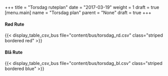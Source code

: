 +++
title = "Torsdag ruteplan"
date = "2017-03-19"
weight = 1
draft = true
[menu.main]
name = "Torsdag plan"
parent = "None"
draft = true
+++

#### Rød Rute

{{< display_table_csv_bus file="content/bus/torsdag_rd.csv" class="striped bordered red" >}}

#### Blå Rute

{{< display_table_csv_bus file="content/bus/torsdag_bl.csv" class="striped bordered blue" >}}